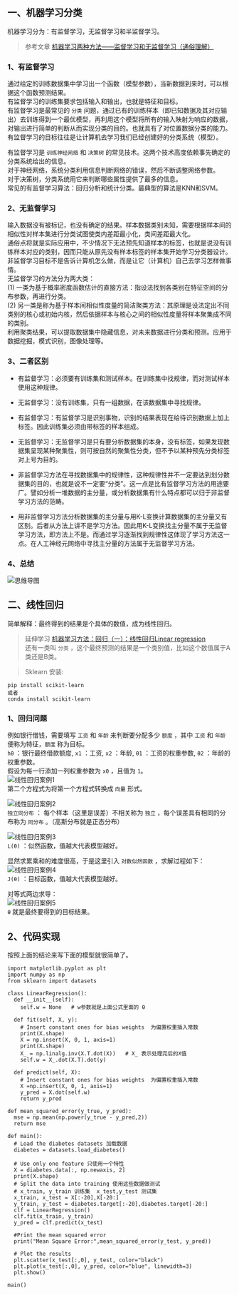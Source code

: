 ## 一、机器学习分类
机器学习分为：有监督学习，无监督学习和半监督学习。  
>参考文章 [机器学习两种方法——监督学习和无监督学习（通俗理解）](http://blog.csdn.net/zb1165048017/article/details/48579677)

### 1、有监督学习
通过给定的训练数据集中学习出一个函数（模型参数），当新数据到来时，可以根据这个函数预测结果。  
有监督学习的训练集要求包括输入和输出，也就是特征和目标。  
有监督学习是最常见的 `分类` 问题，通过已有的训练样本（即已知数据及其对应输出）去训练得到一个最优模型，再利用这个模型将所有的输入映射为响应的数据，对输出进行简单的判断从而实现分类的目的。也就具有了对位置数据分类的能力。  
有监督学习的目标往往是让计算机去学习我们已经创建好的分类系统（模型）。  

有监督学习是 `训练神经网络` 和 `决策树` 的常见技术。这两个技术高度依赖事先确定的分类系统给出的信息。  
对于神经网络，系统分类利用信息判断网络的错误，然后不断调整网络参数。  
对于决策树，分类系统用它来判断哪些属性提供了最多的信息。  
常见的有监督学习算法：回归分析和统计分类。最典型的算法是KNN和SVM。  

### 2、无监督学习
输入数据没有被标记，也没有确定的结果。样本数据类别未知，需要根据样本间的相似性对样本集进行分类试图使类内差距最小化，类间差距最大化。  
通俗点将就是实际应用中，不少情况下无法预先知道样本的标签，也就是说没有训练样本对应的类别，因而只能从原先没有样本标签的样本集开始学习分类器设计。  
非监督学习目标不是告诉计算机怎么做，而是让它（计算机）自己去学习怎样做事情。  
无监督学习的方法分为两大类：  
(1) 一类为基于概率密度函数估计的直接方法：指设法找到各类别在特征空间的分布参数，再进行分类。  
(2) 另一类是称为基于样本间相似性度量的简洁聚类方法：其原理是设法定出不同类别的核心或初始内核，然后依据样本与核心之间的相似性度量将样本聚集成不同的类别。  
利用聚类结果，可以提取数据集中隐藏信息，对未来数据进行分类和预测。应用于数据挖掘，模式识别，图像处理等。  

### 3、二者区别
* 有监督学习：必须要有训练集和测试样本。在训练集中找规律，而对测试样本使用这种规律。     
* 无监督学习：没有训练集，只有一组数据，在该数据集中寻找规律。  

* 有监督学习：有监督学习是识别事物，识别的结果表现在给待识别数据上加上标签。因此训练集必须由带标签的样本组成。  
* 无监督学习：无监督学习是只有要分析数据集的本身，没有标签，如果发现数据集呈现某种聚集性，则可按自然的聚集性分类，但不予以某种预先分类标签对上号为目的。  

* 非监督学习方法在寻找数据集中的规律性，这种规律性并不一定要达到划分数据集的目的，也就是说不一定要“分类”。这一点是比有监督学习方法的用途要广。譬如分析一堆数据的主分量，或分析数据集有什么特点都可以归于非监督学习方法的范畴。  

* 用非监督学习方法分析数据集的主分量与用K-L变换计算数据集的主分量又有区别。后者从方法上讲不是学习方法。因此用K-L变换找主分量不属于无监督学习方法，即方法上不是。而通过学习逐渐找到规律性这体现了学习方法这一点。在人工神经元网络中寻找主分量的方法属于无监督学习方法。   

### 4、总结
![思维导图](https://github.com/pingan8787/Leo_MachineLearing/blob/master/1-Python/4-%E3%80%8A%E5%94%90%E5%AE%87%E8%BF%AApython%E6%95%B0%E6%8D%AE%E5%88%86%E6%9E%90%E3%80%8B/images/5_0_%E6%80%9D%E7%BB%B4%E5%AF%BC%E5%9B%BE.png?raw=true)   



## 二、线性回归
简单解释：最终得到的结果是个具体的数值，成为线性回归。  
>延伸学习 [机器学习方法：回归（一）：线性回归Linear regression](blog.csdn.net/xbinworld/article/details/43919445)    
还有一类叫 `分类` ，这个最终预测的结果是一个类别值，比如这个数值属于A类还是B类。    

>Sklearn 安装:  
```
pip install scikit-learn
或者  
conda install scikit-learn
```

### 1、回归问题
例如银行借钱，需要填写 `工资` 和 `年龄` 来判断要分配多少 `额度` ，其中 `工资` 和 `年龄` 便称为特征，`额度` 称为目标。  
`hθ` ：银行最终借款额度, `x1` ：工资, `x2` ：年龄, `θ1` ：工资的权重参数, `θ2` ：年龄的权重参数。  
假设为每一行添加一列权重参数为 `x0` ，且值为 `1`。   
![线性回归案例1](https://github.com/pingan8787/Leo_MachineLearing/blob/master/1-Python/4-%E3%80%8A%E5%94%90%E5%AE%87%E8%BF%AApython%E6%95%B0%E6%8D%AE%E5%88%86%E6%9E%90%E3%80%8B/images/5_1_%E5%9B%9E%E5%BD%92%E7%AE%97%E6%B3%95%E7%BB%BC%E8%BF%B0.png?raw=true)   
第二个方程式为将第一个方程式转换成 `向量` 形式。   

![线性回归案例2](https://github.com/pingan8787/Leo_MachineLearing/blob/master/1-Python/4-%E3%80%8A%E5%94%90%E5%AE%87%E8%BF%AApython%E6%95%B0%E6%8D%AE%E5%88%86%E6%9E%90%E3%80%8B/images/5_2_%E5%9B%9E%E5%BD%92%E7%AE%97%E6%B3%95%E7%BB%BC%E8%BF%B0.png?raw=true)  
`独立同分布` ： 每个样本（这里是误差）不相关称为 `独立` ，每个误差具有相同的分布称为 `同分布` 。（高斯分布就是正态分布）   

![线性回归案例3](https://github.com/pingan8787/Leo_MachineLearing/blob/master/1-Python/4-%E3%80%8A%E5%94%90%E5%AE%87%E8%BF%AApython%E6%95%B0%E6%8D%AE%E5%88%86%E6%9E%90%E3%80%8B/images/5_3_%E5%9B%9E%E5%BD%92%E7%AE%97%E6%B3%95%E7%BB%BC%E8%BF%B0.png?raw=true)    
`L(θ)` ：似然函数，值越大代表模型越好。  
  
显然求累乘和的难度很高，于是这里引入 `对数似然函数` ，求解过程如下：  
![线性回归案例4](https://github.com/pingan8787/Leo_MachineLearing/blob/master/1-Python/4-%E3%80%8A%E5%94%90%E5%AE%87%E8%BF%AApython%E6%95%B0%E6%8D%AE%E5%88%86%E6%9E%90%E3%80%8B/images/5_4_%E5%9B%9E%E5%BD%92%E7%AE%97%E6%B3%95%E7%BB%BC%E8%BF%B0.png?raw=true)   
`J(θ)` ：目标函数，值越大代表模型越好。   

对等式两边求导：  
![线性回归案例5](https://github.com/pingan8787/Leo_MachineLearing/blob/master/1-Python/4-%E3%80%8A%E5%94%90%E5%AE%87%E8%BF%AApython%E6%95%B0%E6%8D%AE%E5%88%86%E6%9E%90%E3%80%8B/images/5_5_%E5%9B%9E%E5%BD%92%E7%AE%97%E6%B3%95%E7%BB%BC%E8%BF%B0.png?raw=true)   
`θ` 就是最终要得到的目标结果。  
 
## 2、代码实现
按照上面的结论来写下面的模型就很简单了。  
```
import matplotlib.pyplot as plt
import numpy as np
from sklearn import datasets

class LinearRegression():
  def __init__(self):
    self.w = None   # w参数就是上面公式里面的 θ

  def fit(self, X, y):
    # Insert constant ones for bias weights  为偏置权重插入常数
    print(X.shape)
    X = np.insert(X, 0, 1, axis=1)
    print(X.shape)
    X_ = np.linalg.inv(X.T.dot(X))   # X_ 表示处理完后的X值
    self.w = X_.dot(X.T).dot(y)

  def predict(self, X):
    # Insert constant ones for bias weights  为偏置权重插入常数
    X =np.insert(X, 0, 1, axis=1)
    y_pred = X.dot(self.w)
    return y_pred

def mean_squared_error(y_true, y_pred):
  mse = np.mean(np.power(y_true - y_pred,2))
  return mse

def main():
  # Load the diabetes datasets 加载数据
  diabetes = datasets.load_diabetes()

  # Use only one feature 只使用一个特性
  X = diabetes.data[:, np.newaxis, 2]
  print(X.shape)
  # Split the data into training 使用这些数据做测试
  # x_train, y_train 训练集  x_test,y_test 测试集
  x_train, x_test = X[:-20],X[-20:] 
  y_train, y_test = diabetes.target[:-20],diabetes.target[-20:]
  clf = LinearRegression()
  clf.fit(x_train, y_train)
  y_pred = clf.predict(x_test)

  #Print the mean squared error
  print("Mean Square Error:",mean_squared_error(y_test, y_pred))
  
  # Plot the results 
  plt.scatter(x_test[:,0], y_test, color="black")
  plt.plot(x_test[:,0], y_pred, color="blue", linewidth=3)
  plt.show()

main()
```